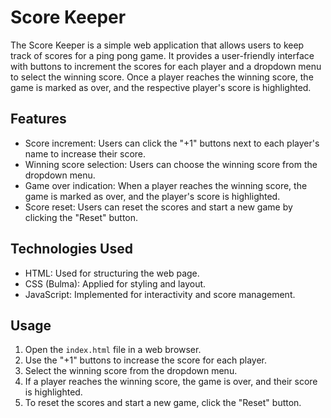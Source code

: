 # Score Keeper

The Score Keeper is a simple web application that allows users to keep track of scores for a ping pong game. It provides a user-friendly interface with buttons to increment the scores for each player and a dropdown menu to select the winning score. Once a player reaches the winning score, the game is marked as over, and the respective player's score is highlighted.

## Features

- Score increment: Users can click the "+1" buttons next to each player's name to increase their score.
- Winning score selection: Users can choose the winning score from the dropdown menu.
- Game over indication: When a player reaches the winning score, the game is marked as over, and the player's score is highlighted.
- Score reset: Users can reset the scores and start a new game by clicking the "Reset" button.

## Technologies Used

- HTML: Used for structuring the web page.
- CSS (Bulma): Applied for styling and layout.
- JavaScript: Implemented for interactivity and score management.

## Usage

1. Open the `index.html` file in a web browser.
2. Use the "+1" buttons to increase the score for each player.
3. Select the winning score from the dropdown menu.
4. If a player reaches the winning score, the game is over, and their score is highlighted.
5. To reset the scores and start a new game, click the "Reset" button.
